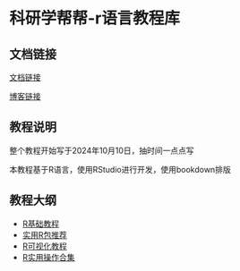 # 科研学帮帮-r语言教程库

## 文档链接

[文档链接](https://rtuto.wk8686.top/)

[博客链接](https://wk8686.top/)


## 教程说明

整个教程开始写于2024年10月10日，抽时间一点点写

本教程基于R语言，使用RStudio进行开发，使用bookdown排版

## 教程大纲

- [R基础教程](https://rtuto.wk8686.top/r%E8%AF%AD%E8%A8%80%E5%AD%A6%E4%B9%A0%E8%B7%AF%E5%BE%84%E5%92%8C%E8%B5%84%E6%96%99.html)
- [实用R包推荐](https://rtuto.wk8686.top/brucer-r%E5%8C%85%E9%87%8C%E7%9A%84%E7%91%9E%E5%A3%AB%E5%86%9B%E5%88%80.html)
- [R可视化教程](https://rtuto.wk8686.top/r%E8%AF%AD%E8%A8%80%E9%85%8D%E8%89%B2%E6%95%99%E7%A8%8B.html)
- [R实用操作合集](https://rtuto.wk8686.top/r%E8%AF%AD%E8%A8%80%E6%89%B9%E9%87%8F%E5%AF%BC%E5%85%A5%E6%95%B0%E6%8D%AE.html)

